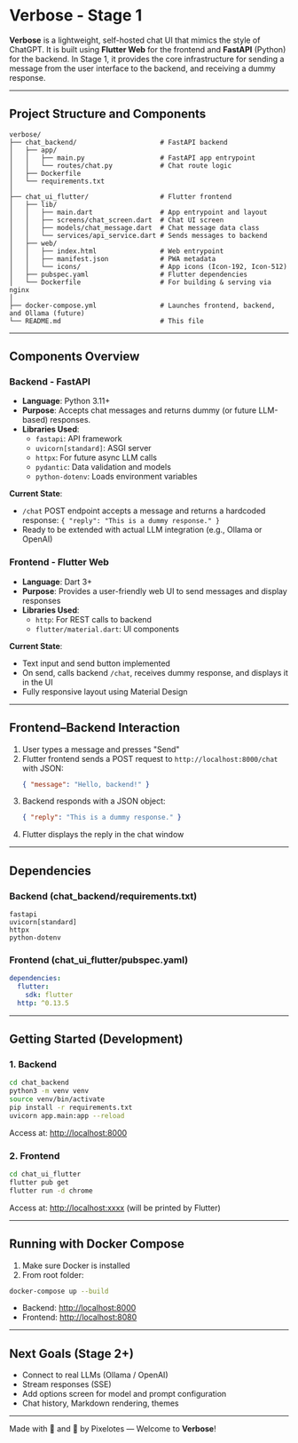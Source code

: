 # Verbose - Stage 1

**Verbose** is a lightweight, self-hosted chat UI that mimics the style of ChatGPT. It is built using **Flutter Web** for the frontend and **FastAPI** (Python) for the backend. In Stage 1, it provides the core infrastructure for sending a message from the user interface to the backend, and receiving a dummy response.

---

## Project Structure and Components

```
verbose/
├── chat_backend/                     # FastAPI backend
│   ├── app/
│   │   ├── main.py                   # FastAPI app entrypoint
│   │   └── routes/chat.py            # Chat route logic
│   ├── Dockerfile
│   └── requirements.txt
│
├── chat_ui_flutter/                  # Flutter frontend
│   ├── lib/
│   │   ├── main.dart                 # App entrypoint and layout
│   │   ├── screens/chat_screen.dart  # Chat UI screen
│   │   ├── models/chat_message.dart  # Chat message data class
│   │   └── services/api_service.dart # Sends messages to backend
│   ├── web/
│   │   ├── index.html                # Web entrypoint
│   │   ├── manifest.json             # PWA metadata
│   │   └── icons/                    # App icons (Icon-192, Icon-512)
│   ├── pubspec.yaml                  # Flutter dependencies
│   └── Dockerfile                    # For building & serving via nginx
│
├── docker-compose.yml                # Launches frontend, backend, and Ollama (future)
└── README.md                         # This file
```

---

## Components Overview

### Backend - FastAPI

- **Language**: Python 3.11+
- **Purpose**: Accepts chat messages and returns dummy (or future LLM-based) responses.
- **Libraries Used**:
  - `fastapi`: API framework
  - `uvicorn[standard]`: ASGI server
  - `httpx`: For future async LLM calls
  - `pydantic`: Data validation and models
  - `python-dotenv`: Loads environment variables

**Current State**:

- `/chat` POST endpoint accepts a message and returns a hardcoded response: `{ "reply": "This is a dummy response." }`
- Ready to be extended with actual LLM integration (e.g., Ollama or OpenAI)

### Frontend - Flutter Web

- **Language**: Dart 3+
- **Purpose**: Provides a user-friendly web UI to send messages and display responses
- **Libraries Used**:
  - `http`: For REST calls to backend
  - `flutter/material.dart`: UI components

**Current State**:

- Text input and send button implemented
- On send, calls backend `/chat`, receives dummy response, and displays it in the UI
- Fully responsive layout using Material Design

---

## Frontend–Backend Interaction

1. User types a message and presses "Send"
2. Flutter frontend sends a POST request to `http://localhost:8000/chat` with JSON:
   ```json
   { "message": "Hello, backend!" }
   ```
3. Backend responds with a JSON object:
   ```json
   { "reply": "This is a dummy response." }
   ```
4. Flutter displays the reply in the chat window

---

## Dependencies

### Backend (chat\_backend/requirements.txt)

```
fastapi
uvicorn[standard]
httpx
python-dotenv
```

### Frontend (chat\_ui\_flutter/pubspec.yaml)

```yaml
dependencies:
  flutter:
    sdk: flutter
  http: ^0.13.5
```

---

## Getting Started (Development)

### 1. Backend

```bash
cd chat_backend
python3 -m venv venv
source venv/bin/activate
pip install -r requirements.txt
uvicorn app.main:app --reload
```

Access at: [http://localhost:8000](http://localhost:8000)

### 2. Frontend

```bash
cd chat_ui_flutter
flutter pub get
flutter run -d chrome
```

Access at: [http://localhost\:xxxx](http://localhost\:xxxx) (will be printed by Flutter)

---

## Running with Docker Compose

1. Make sure Docker is installed
2. From root folder:

```bash
docker-compose up --build
```

- Backend: [http://localhost:8000](http://localhost:8000)
- Frontend: [http://localhost:8080](http://localhost:8080)

---

## Next Goals (Stage 2+)

- Connect to real LLMs (Ollama / OpenAI)
- Stream responses (SSE)
- Add options screen for model and prompt configuration
- Chat history, Markdown rendering, themes

---

Made with 🧠 and 🐍 by Pixelotes — Welcome to **Verbose**!

